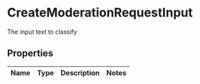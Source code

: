 

# CreateModerationRequestInput

The input text to classify

## Properties

Name | Type | Description | Notes
------------ | ------------- | ------------- | -------------



